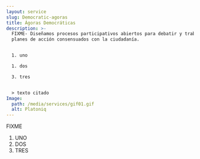 ```yaml
---
layout: service
slug: Democratic-agoras
title: Ágoras Democráticas
description: >-
  FIXME- Diseñamos procesos participativos abiertos para debatir y trabajar
  planes de acción consensuados con la ciudadanía.


  1. uno

  1. dos

  3. tres


  > texto citado
Image:
  path: /media/services/gif01.gif
  alt: Platoniq
---
```

FIXME 

1. UNO
2. DOS
3. TRES
